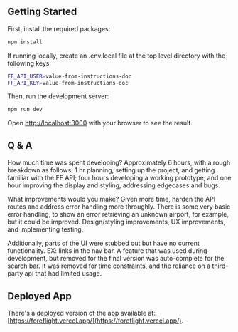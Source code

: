 ## Getting Started

First, install the required packages:

```bash
npm install
```

If running locally, create an .env.local file at the top level directory with the following keys:

```bash
FF_API_USER=value-from-instructions-doc
FF_API_KEY=value-from-instructions-doc
```

Then, run the development server:

```bash
npm run dev
```

Open [http://localhost:3000](http://localhost:3000) with your browser to see the result.

## Q & A

How much time was spent developing?
Approximately 6 hours, with a rough breakdown as follows: 1 hr planning, setting up the project, and getting familiar with the FF API; four hours developing a working prototype; and one hour improving the display and styling, addressing edgecases and bugs.

What improvements would you make?
Given more time, harden the API routes and address error handling more throughly. There is some very basic error handling, to show an error retrieving an unknown airport, for example, but it could be improved. Design/styling improvements, UX improvements, and implementing testing.

Additionally, parts of the UI were stubbed out but have no current functionality. EX: links in the nav bar. A feature that was used during development, but removed for the final version was auto-complete for the search bar. It was removed for time constraints, and the reliance on a third-party api that had limited usage.

## Deployed App

There's a deployed version of the app available at: [https://foreflight.vercel.app/](https://foreflight.vercel.app/).
